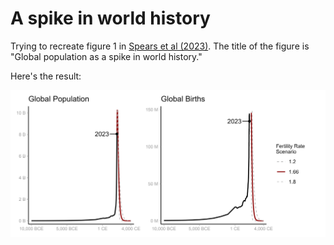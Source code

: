 
# A spike in world history

<!-- badges: start -->
<!-- badges: end -->

Trying to recreate figure 1 in [Spears et al (2023)](https://papers.ssrn.com/sol3/papers.cfm?abstract_id=4534047). The title of the figure is "Global population as a spike in world history." 

Here's the result:

![](spike.png)
